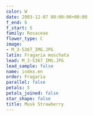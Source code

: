 ```yaml
---
color: W
date: 2003-12-07 00:00:00+00:00
f_end: 6
f_start: 5
family: Rosaceae
flower_type: C
image:
- M_3-5367_IMG.JPG
latin: Fragaria moschata
lead: M_3-5367_IMG.JPG
lead_sample: false
name: index.en
order: Fragaria
parallel: false
petals: 5
petals_joined: false
star_shape: false
title: Musk Strawberry
---
```

